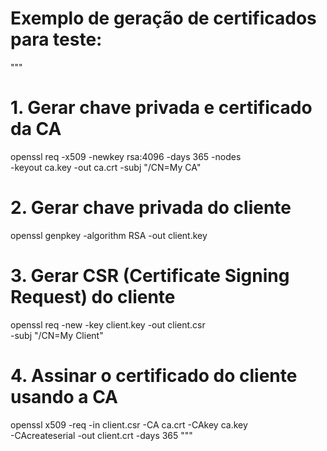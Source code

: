 # Exemplo de geração de certificados para teste:
"""
# 1. Gerar chave privada e certificado da CA
openssl req -x509 -newkey rsa:4096 -days 365 -nodes \
  -keyout ca.key -out ca.crt -subj "/CN=My CA"

# 2. Gerar chave privada do cliente
openssl genpkey -algorithm RSA -out client.key

# 3. Gerar CSR (Certificate Signing Request) do cliente
openssl req -new -key client.key -out client.csr \
  -subj "/CN=My Client"

# 4. Assinar o certificado do cliente usando a CA
openssl x509 -req -in client.csr -CA ca.crt -CAkey ca.key \
  -CAcreateserial -out client.crt -days 365
"""
